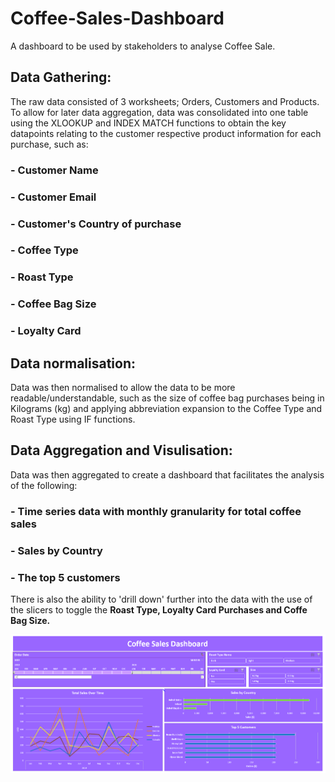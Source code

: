 # Coffee-Sales-Dashboard
A dashboard to be used by stakeholders to analyse Coffee Sale. 


## Data Gathering: 
The raw data consisted of 3 worksheets; Orders, Customers and Products. To allow for later data aggregation, data was consolidated into one table using the XLOOKUP and INDEX MATCH functions to obtain the key datapoints relating to the customer respective product information for each purchase, such as: 

### - Customer Name
### - Customer Email
### - Customer's Country of purchase
### - Coffee Type 
### - Roast Type
### - Coffee Bag Size 
### - Loyalty Card 


## Data normalisation:
Data was then normalised to allow the data to be more readable/understandable, such as the size of coffee bag purchases being in Kilograms (kg) and applying abbreviation expansion to the Coffee Type and Roast Type using IF functions. 


## Data Aggregation and Visulisation:
Data was then aggregated to create a dashboard that facilitates the analysis of the following: 
### - Time series data with monthly granularity for total coffee sales
### - Sales by Country 
### - The top 5 customers
There is also the ability to 'drill down' further into the data with the use of the slicers to toggle the **Roast Type, Loyalty Card Purchases and Coffe Bag Size.**


![alt text](https://github.com/LiamBatiste/Coffee-Sales-Dashboard/blob/main/Coffee%20Sales%20Dashboard.PNG?raw=true)

